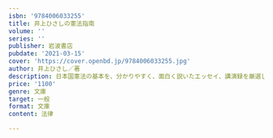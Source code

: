 ```yaml
---
isbn: '9784006033255'
title: 井上ひさしの憲法指南
volume: ''
series: ''
publisher: 岩波書店
pubdate: '2021-03-15'
cover: 'https://cover.openbd.jp/9784006033255.jpg'
author: 井上ひさし／著
description: 日本国憲法の基本を、分かりやすく、面白く説いたエッセイ、講演録を厳選して収録。解説=小森陽一
price: '1100'
genre: 文庫
target: 一般
format: 文庫
content: 法律

---
```


